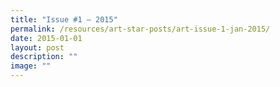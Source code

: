 ```yaml
---
title: "Issue #1 – 2015"
permalink: /resources/art-star-posts/art-issue-1-jan-2015/
date: 2015-01-01
layout: post
description: ""
image: ""
---
```


